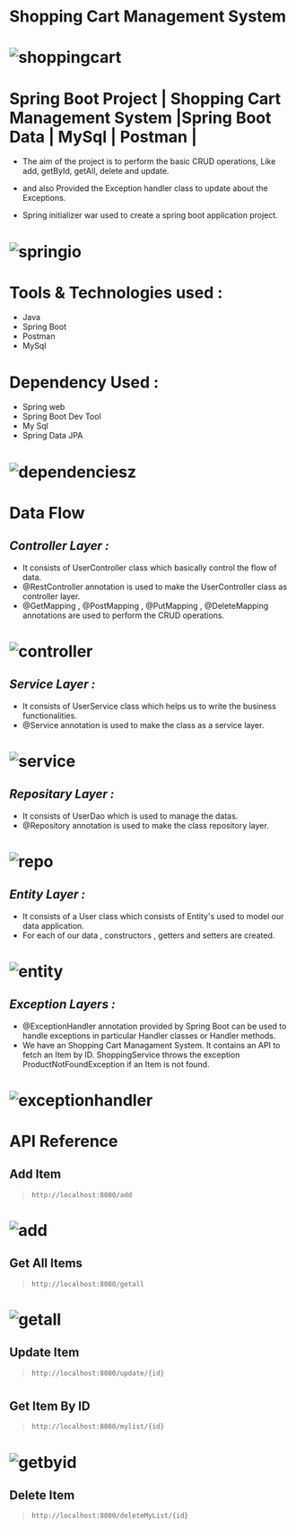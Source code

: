 # **Shopping Cart Management System**
# ![shoppingcart](https://github.com/sugu0312/ShoppingCartManagement/assets/139035083/348b81b3-34bf-441f-8f9c-5acd2e438a37)
# Spring Boot Project | Shopping Cart Management System |Spring Boot Data | MySql | Postman | 




- The aim of the project is to perform the basic CRUD operations, Like add, getById, getAll, delete and update. 
- and also Provided the Exception handler class to update about the Exceptions.


- Spring initializer war used to create a spring boot application project.

# ![springio](https://github.com/sugu0312/ShoppingCartManagement/assets/139035083/4fdd1e26-59ae-44a4-8ab1-cd2a28c4ca5b)


# Tools & Technologies used  :

- Java
- Spring Boot
- Postman
- MySql

# Dependency Used : 
- Spring web
- Spring Boot Dev Tool
- My Sql
- Spring Data JPA

# ![dependenciesz](https://github.com/sugu0312/ShoppingCartManagement/assets/139035083/073c0a81-7256-4438-96dc-3ec63b557c33)

# Data Flow 
## _Controller Layer :_ ##
- It consists of UserController class which basically control the flow of data.
- @RestController annotation is used to make the UserController class as controller layer.
- @GetMapping , @PostMapping , @PutMapping , @DeleteMapping annotations are used to perform the CRUD operations.
# ![controller](https://github.com/sugu0312/ShoppingCartManagement/assets/139035083/dda16bc1-1a41-4b5a-af42-8ed0cdc05acc)

## _Service Layer :_ ##
- It consists of UserService class which helps us to write the business functionalities.
- @Service annotation is used to make the class as a service layer.
# ![service](https://github.com/sugu0312/ShoppingCartManagement/assets/139035083/1086f024-80cf-47b3-9426-ae3f6c6d6532)


## _Repositary Layer :_ ##
- It consists of UserDao which is used to manage the datas.
- @Repository annotation is used to make the class repository layer.
# ![repo](https://github.com/sugu0312/ShoppingCartManagement/assets/139035083/7fdcbcf6-3ec5-42f8-86f2-d20d3227aa7d)


## _Entity Layer :_ ##
- It consists of a User class which consists of Entity's used to model our data application.
- For each of our data , constructors , getters and setters are created.
# ![entity](https://github.com/sugu0312/ShoppingCartManagement/assets/139035083/f50b6d8a-bbaa-4778-9303-57dc56355183)

## _Exception Layers :_ ##
- @ExceptionHandler annotation provided by Spring Boot can be used to handle exceptions in particular Handler classes or Handler methods.
-  We have an Shopping Cart Managament System. It contains an API to fetch an Item by ID. ShoppingService throws the exception ProductNotFoundException if an Item is not found.
# ![exceptionhandler](https://github.com/sugu0312/ShoppingCartManagement/assets/139035083/3888d317-181f-4a27-8530-f1039aff984d)


# API Reference 
## Add Item
> ```http://localhost:8080/add```
# ![add](https://github.com/sugu0312/ShoppingCartManagement/assets/139035083/a53d8c30-91ec-49c7-9ce8-3cdae4390e4e)


## Get All Items
> ```http://localhost:8080/getall```
# ![getall](https://github.com/sugu0312/ShoppingCartManagement/assets/139035083/f77d1218-ec0d-4efb-8c74-13c0570eef51)


## Update Item
> ```http://localhost:8080/update/{id}```
# 

## Get Item By ID
> ```http://localhost:8080/mylist/{id}```
# ![getbyid](https://github.com/sugu0312/ShoppingCartManagement/assets/139035083/8e0b03cb-9c7c-432a-9d0a-d6b835e65c4d)


## Delete Item
> ```http://localhost:8080/deleteMyList/{id}```
#

